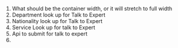 
1. What should be the container width, or it will stretch to full width
2. Department look up for Talk to Expert
3. Nationality look up for Talk to Expert
4. Service Look up for talk to Expert
5. Api to submit for talk to expert
6. 